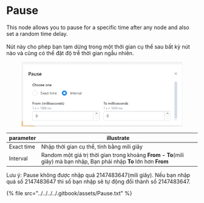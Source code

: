 # Pause

This node allows you to pause for a specific time after any node and also set a random time delay. \
\
Nút này cho phép bạn tạm dừng trong một thời gian cụ thể sau bất kỳ nút nào và cũng có thể đặt độ trễ thời gian ngẫu nhiên.

<figure><img src="../../../../.gitbook/assets/image (2) (1) (2) (1) (1).png" alt=""><figcaption></figcaption></figure>

| parameter  | illustrate                                                                                                            |
| ---------- | --------------------------------------------------------------------------------------------------------------------- |
| Exact time | Nhập thời gian cụ thể, tính bằng mili giây                                                                            |
| Interval   | Random một giá trị thời gian trong khoảng **From - To**(mili giây) mà bạn nhập, Bạn phải nhập **To** lớn hơn **From** |

Lưu ý: Pause không được nhập quá 2147483647(mili giây). Nếu bạn nhập quá số 2147483647 thì số bạn nhập sẽ tự động đổi thành số 2147483647.

{% file src="../../../../.gitbook/assets/Pause.txt" %}
